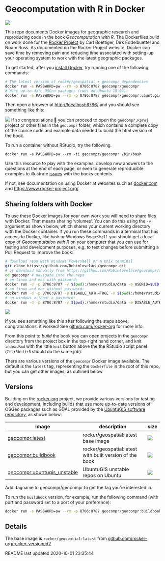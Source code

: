
<!-- README.md is generated from README.Rmd. Please edit that file -->

# Geocomputation with R in Docker

<!-- badges: start -->

[![](https://img.shields.io/docker/pulls/geocompr/geocompr.svg)](https://hub.docker.com/r/geocompr/geocompr:)
<!-- badges: end -->

This repo documents Docker images for geographic research and
reproducing code in the book *Geocomputation with R*. The Dockerfiles
build on work done for the [Rocker
Project](https://www.rocker-project.org/) by Carl Boettiger, Dirk
Eddelbuettel and Noam Ross. As documented on the Rocker Project website,
Docker can save time by removing pain and reducing time associated with
setting-up your operating system to work with the latest geographic
packages.

To get started, after you [install
Docker](https://docs.docker.com/get-docker/), try running one of the
following commands:

``` bash
# The latest version of rocker/geospatial + geocompr dependencies
docker run -e PASSWORD=pw --rm -p 8786:8787 geocompr/geocompr
# With up-to-date OSGeo packages (runs on Ubuntu 18.04):
docker run -e PASSWORD=pw --rm -p 8786:8787 geocompr/geocompr:ubuntugis-unstable
```

Then open a browser at <http://localhost:8786/> and you should see
something like this:

![](https://user-images.githubusercontent.com/1825120/79639334-33eb9f00-8183-11ea-8358-588fe17afe25.png)
If so congratulations 🎉 you can proceed to open the `geocompr.Rproj`
project or other files in the `geocompr` folder, which contains a
complete copy of the source code and example data needed to build the
html version of the book.

To run a container without RStudio, try the following.

    docker run -e PASSWORD=pw --rm -ti geocompr/geocompr /bin/bash

Use this resource to play with the examples, develop new answers to the
questions at the end of each page, or even to generate reproducible
examples to illustrate
[issues](https://github.com/Robinlovelace/geocompr/issues) with the
books contents.

If not, see documentation on using Docker at websites such as
[docker.com](https://docs.docker.com/get-started/) and
<https://www.rocker-project.org/>.

## Sharing folders with Docker

To use these Docker images for your own work you will need to share
files with Docker. That means sharing ‘volumes’. You can do this using
the `-v` argument as shown below, which shares your current working
directory with the Docker container. If you run these commands in a
terminal that has access to Docker, like `bash` or Windows `PowerShell`
you should get a local copy of *Geocomputation with R* on your computer
that you can use for testing and development purposes, e.g. to test
changes before submitting a Pull Request to improve the book:

``` bash
# download repo with Windows Powershell or a Unix terminal
git clone https://github.com/Robinlovelace/geocompr.git 
# or download manually from https://github.com/Robinlovelace/geocompr/archive/master.zip
cd geocompr # navigate into the repo
# on linux and mac with password:
docker run -d -p 8786:8787 -v $(pwd):/home/rstudio/data -e USERID=$UID -e PASSWORD=pw geocompr/geocompr
# on linux and mac without password:
docker run -d -p 8786:8787 -e DISABLE_AUTH=TRUE -v $(pwd):/home/rstudio/geocompr  geocompr/geocompr
# on windows without a password:
docker run -d -p 8786:8787 -v ${pwd}:/home/rstudio/data -e DISABLE_AUTH=TRUE robinlovelace/geocompr
```

![](https://user-images.githubusercontent.com/1825120/39538109-9b50e7ac-4e33-11e8-93b3-e00e95a79294.png)

If you see something like this after following the steps above,
congratulations: it worked\! See
[github.com/rocker-org](https://github.com/rocker-org/rocker/wiki/Using-the-RStudio-image#running-rstudio-server)
for more info.

From this point to *build* the book you can open projects in the
`geocompr` directory from the project box in the top-right hand corner,
and knit `index.Rmd` with the little `knit` button above the the RStudio
script panel (`Ctl+Shift+B` should do the same job).

There are various versions of the `geocompr` Docker image available. The
default is the `latest` tag, representing the `Dockerfile` in the root
of this repo, but you can get other images, as outlined below.

## Versions

Building on the
[rocker-org](https://github.com/rocker-org/rocker-versioned/blob/master/README.md)
project, we provide various versions for testing and development,
including builds that use more up-to-date versions of OSGeo packages
such as GDAL provided by the [UbuntuGIS software
repository](https://wiki.ubuntu.com/UbuntuGIS), as shown below:

| image                                                                      | description                                             | size                                                                               |
| -------------------------------------------------------------------------- | ------------------------------------------------------- | ---------------------------------------------------------------------------------- |
| [geocompr:latest](https://hub.docker.com/r/geocompr/geocompr)              | rocker/geospatial:latest base image                     | ![](https://img.shields.io/docker/image-size/geocompr/geocompr/latest)             |
| [geocompr:buildbook](https://hub.docker.com/r/geocompr/geocompr)           | rocker/geospatial:latest with built version of the book | ![](https://img.shields.io/docker/image-size/geocompr/geocompr/buildbook)          |
| [geocompr:ubuntugis\_unstable](https://hub.docker.com/r/geocompr/geocompr) | UbuntuGIS unstable repos on Ubuntu                      | ![](https://img.shields.io/docker/image-size/geocompr/geocompr/ubuntugis_unstable) |

<!-- [geocompr:rstudio_devel](https://hub.docker.com/r/geocompr/geocompr)            |  UbuntuGIS Unstable repos and R devel  | ![](https://img.shields.io/docker/image-size/geocompr/geocompr/rstudio_devel) -->

Add :tagname to geocompr/geocompr to get the tag you’re interested in.

To run the `buildbook` version, for example, run the following command
(with port and password set to a port of your preference):

``` bash
docker run -e PASSWORD=pw --rm -p 8786:8787 geocompr/geocompr:buildbook
```

## Details

The base image is `rocker/geospatial:latest` from
[github.com/rocker-org/rocker-versioned2](https://github.com/rocker-org/rocker-versioned2).

README last updated 2020-10-01 23:35:44

<!-- To build on different system configurations we provide tags that correspond to the following categories: -->

<!-- `baseimage-ubuntugis-setup-rpackages-buildbook` -->

<!-- ```{r} -->

<!-- baseimage = c( -->

<!--   base = "base" -->

<!-- ) -->

<!-- ``` -->

<!-- Ubuntugis options include using the `ubuntugis-unstable` and `ubuntugis-stable` repos. -->

<!-- ```{r} -->

<!-- ubuntugis = c( -->

<!--   no_ubuntugis = "default_repos", -->

<!--   ubuntugis_unstable = "ubuntugis_unstable", -->

<!--   ubuntugis_stable = "ubuntugis_stable" -->

<!-- ) -->

<!-- ``` -->

<!-- Setup options can include RStudio settings (yet to be added). -->

<!-- R package options relate to which R packages are installed on the image (yet to be added). -->

<!-- Buildbook options report whether or not the book is built: -->

<!-- ```{r} -->

<!-- buildbook = c( -->

<!--   no = "", -->

<!--   yes = "buildbook" -->

<!-- ) -->

<!-- ``` -->

<!-- We will create a 'build matrix' covering all combinations of these options (excluding the base image for now): -->

<!-- ```{r} -->

<!-- g = expand.grid(ubuntugis, buildbook, stringsAsFactors = FALSE) -->

<!-- g -->

<!-- ``` -->

<!-- These can be converted into tags as follows: -->

<!-- ```{r} -->

<!-- tag_df = tidyr::unite(g, tag) -->

<!-- tags = gsub(pattern = "__|^_|_$", replacement = "", tag_df$tag) -->

<!-- tags -->

<!-- ``` -->

<!-- We could write code to auto-generate Dockerfiles, as demonstrated in [rocker-org/rocker-versioned2](https://github.com/rocker-org/rocker-versioned2). -->

<!-- For now, to start the project going, we will manually edit the files, which can be created as follows: -->

<!-- ```{r, eval=FALSE} -->

<!-- new_dockerfiles = paste0("dockerfiles/Dockerfile_", tags) -->

<!-- new_dockerfiles -->

<!-- lapply(new_dockerfiles, file.copy, from = "rocker-ubuntugis-bookbuild/Dockerfile", TRUE) -->

<!-- ``` -->

<!-- Edit these files as appropriate: -->

<!-- ```{r, eval=FALSE} -->

<!-- file.edit("dockerfiles/Dockerfile_ubuntugis_unstable") -->

<!-- ``` -->

<!-- Create a folder for each Dockerfile: -->

<!-- ```{r, eval=FALSE} -->

<!-- lapply(tags, dir.create) -->

<!-- lapply(tags, function(x) { -->

<!--   file.copy( -->

<!--     from = paste0("dockerfiles/Dockerfile_", x), -->

<!--     , to = paste0(x, "/Dockerfile"), -->

<!--     overwrite = TRUE) -->

<!-- }) -->

<!-- ``` -->

<!-- Build Docker files in this repo with the following command -->

<!-- ```bash -->

<!-- docker build ubuntugis_unstable -->

<!-- ``` -->

